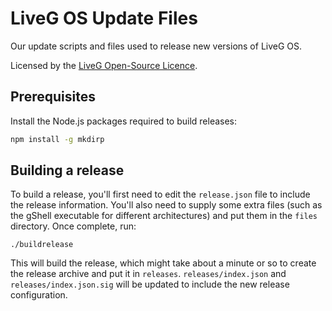 # LiveG OS Update Files
Our update scripts and files used to release new versions of LiveG OS.

Licensed by the [LiveG Open-Source Licence](LICENCE.md).

## Prerequisites
Install the Node.js packages required to build releases:

```bash
npm install -g mkdirp
```

## Building a release
To build a release, you'll first need to edit the `release.json` file to include the release information. You'll also need to supply some extra files (such as the gShell executable for different architectures) and put them in the `files` directory. Once complete, run:

```
./buildrelease
```

This will build the release, which might take about a minute or so to create the release archive and put it in `releases`. `releases/index.json` and `releases/index.json.sig` will be updated to include the new release configuration.
